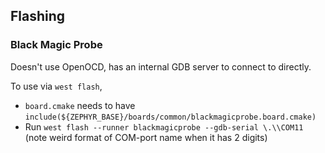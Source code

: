 ## Flashing

### Black Magic Probe

Doesn't use OpenOCD, has an internal GDB server to connect to directly.

To use via `west flash`,

* `board.cmake` needs to have `include(${ZEPHYR_BASE}/boards/common/blackmagicprobe.board.cmake)`
* Run `west flash --runner blackmagicprobe --gdb-serial \.\\COM11` (note weird format of COM-port name when it has 2 digits)